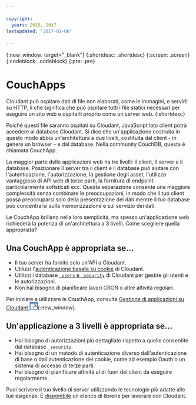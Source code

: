 ```yaml
---

copyright:
  years: 2015, 2017
lastupdated: "2017-01-06"

---
```


{:new_window: target="_blank"}
{:shortdesc: .shortdesc}
{:screen: .screen}
{:codeblock: .codeblock}
{:pre: .pre}

# CouchApps

Cloudant può ospitare dati di file non elaborati,
come le immagini,
e servirli su HTTP,
il che significa che può ospitare tutti i file statici necessari per eseguire un sito web
e ospitarli proprio come un server web.
{:shortdesc}

Poiché questi file saranno ospitati su Cloudant,
JavaScript lato client potrà accedere ai database Cloudant.
Si dice che un'applicazione costruita in questo modo abbia un'architettura a due livelli,
costituita dal client - in genere un browser - e dal database.
Nella community CouchDB,
questa è chiamata CouchApp.

La maggior parte delle applicazioni web ha tre livelli:
il client,
il server
e il database.
Posizionare il server tra il client e il database può aiutare con l'autenticazione,
l'autorizzazione,
la gestione degli asset,
l'utilizzo vantaggioso di API web di terze parti,
la fornitura di endpoint particolarmente sofisticati
ecc.
Questa separazione consente una maggiore complessità senza combinare le preoccupazioni,
in modo che il tuo client possa preoccuparsi solo della presentazione dei dati
mentre il tuo database può concentrarsi sulla memorizzazione e sul servizio dei dati.

Le CouchApp brillano nella loro semplicità,
ma spesso un'applicazione web richiederà la potenza di un'architettura a 3 livelli.
Come scegliere quella appropriata?

## Una CouchApp è appropriata se...

-   Il tuo server ha fornito solo un'API a Cloudant.
-   Utilizzi
    l'[autenticazione basata su cookie](../api/authentication.html) di Cloudant.
-   Utilizzi i database [`_users` e `_security`](../api/authorization.html) di Cloudant
    per gestire gli utenti e le autorizzazioni.
-   Non hai bisogno di pianificare lavori CRON o altre attività regolari.

Per iniziare a utilizzare le CouchApp,
consulta [Gestione di applicazioni su Cloudant ![Icona link esterno](../images/launch-glyph.svg "Icona link esterno")](https://cloudant.com/blog/app-management/){:new_window}.

## Un'applicazione a 3 livelli è appropriata se...

-   Hai bisogno di autorizzazioni più dettagliate rispetto a quelle consentite dal database
    `_security`.
-   Hai bisogno di un metodo di autenticazione diverso dall'autenticazione di base o dall'autenticazione dei cookie,
    come ad esempio Oauth o un sistema di accesso di terze parti.
-   Hai bisogno di pianificare attività al di fuori del client da eseguire regolarmente.

Puoi scrivere il tuo livello di server utilizzando le tecnologie più adatte alle tue
esigenze.
È [disponibile](../libraries/index.html) un elenco di librerie per lavorare con Cloudant.
